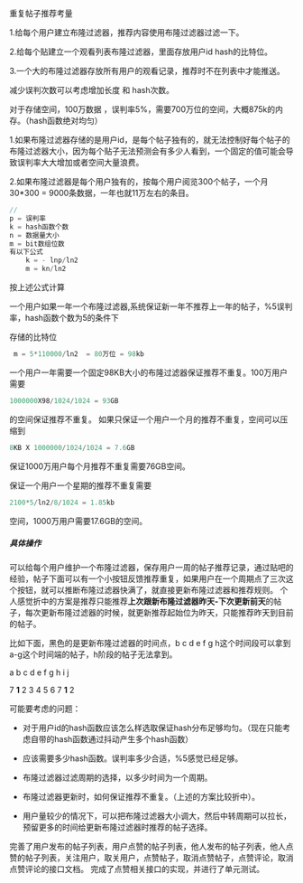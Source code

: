 重复帖子推荐考量

1.给每个用户建立布隆过滤器，推荐内容使用布隆过滤器过滤一下。

2.给每个贴建立一个观看列表布隆过滤器，里面存放用户id hash的比特位。

3.一个大的布隆过滤器存放所有用户的观看记录，推荐时不在列表中才能推送。

减少误判次数可以考虑增加长度 和 hash次数。

对于存储空间，100万数据 ，误判率5%，需要700万位的空间，大概875k的内存。（hash函数绝对均匀）

1.如果布隆过滤器存储的是用户id，是每个帖子独有的，就无法控制好每个帖子的布隆过滤器大小，因为每个贴子无法预测会有多少人看到，一个固定的值可能会导致误判率大大增加或者空间大量浪费。

2.如果布隆过滤器是每个用户独有的，按每个用户阅览300个帖子，一个月30*300 = 9000条数据，一年也就11万左右的条目。

```java
//
p = 误判率
k = hash函数个数
n = 数据量大小
m = bit数组位数
有以下公式
    k = - lnp/ln2
    m = kn/ln2
```

按上述公式计算

一个用户如果一年一个布隆过滤器,系统保证新一年不推荐上一年的帖子，%5误判率，hash函数个数为5的条件下

存储的比特位

```sql
 m = 5*110000/ln2  = 80万位 = 98kb 
```

一个用户一年需要一个固定98KB大小的布隆过滤器保证推荐不重复。100万用户需要

```sql
1000000X98/1024/1024 = 93GB
```

的空间保证推荐不重复。 如果只保证一个用户一个月的推荐不重复，空间可以压缩到

```sql
8KB X 1000000/1024/1024 = 7.6GB
```

保证1000万用户每个月推荐不重复需要76GB空间。 

保证一个用户一个星期的推荐不重复需要

```sql
2100*5/ln2/8/1024 = 1.85kb 
```

 空间，1000万用户需要17.6GB的空间。



##### 具体操作

可以给每个用户维护一个布隆过滤器，保存用户一周的帖子推荐记录，通过贴吧的经验，帖子下面可以有一个小按钮反馈推荐重复，如果用户在一个周期点了三次这个按钮，就可以推断布隆过滤器快满了，就直接更新布隆过滤器和推荐规则。  个人感觉折中的方案是推荐只能推荐**上次跟新布隆过滤器昨天-下次更新前天**的帖子，每次更新布隆过滤器的时候，就更新推荐起始位为昨天，只能推荐昨天到目前的帖子。

 比如下面，黑色的是更新布隆过滤器的时间点，b c d e f g h这个时间段可以拿到a-g这个时间端的帖子，h阶段的帖子无法拿到。

a b c d e f       g h  i  j

7 **1** 2 3 4 5      6 7 **1** 2



可能要考虑的问题：

- 对于用户id的hash函数应该怎么样选取保证hash分布足够均匀。（现在只能考虑自带的hash函数通过抖动产生多个hash函数）

- 应该需要多少hash函数。误判率多少合适，%5感觉已经足够。

- 布隆过滤器过滤周期的选择，以多少时间为一个周期。

- 布隆过滤器更新时，如何保证推荐不重复。（上述的方案比较折中）。

- 用户量较少的情况下，可以把布隆过滤器大小调大，然后中转周期可以拉长，预留更多的时间给更新布隆过滤器时推荐的帖子选择。

  





完善了用户发布的帖子列表，用户点赞的帖子列表，他人发布的帖子列表，他人点赞的帖子列表，关注用户，取关用户，点赞帖子，取消点赞帖子，点赞评论，取消点赞评论的接口文档。 完成了点赞相关接口的实现，并进行了单元测试。

